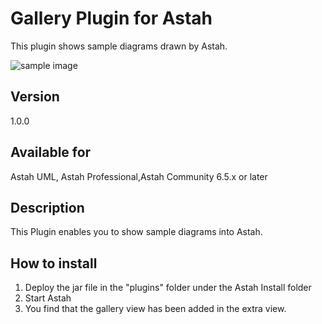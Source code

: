Gallery Plugin for Astah
=============================

This plugin shows sample diagrams drawn by Astah.

![sample image](https://github.com/ChangeVision/astah-gallary-plugin/raw/master/doc/pictures/gallery.png)

Version
------------
1.0.0

Available for
------------
Astah UML, Astah Professional,Astah Community 6.5.x or later

Description
------------
This Plugin enables you to show sample diagrams into Astah.

How to install
------------
1. Deploy the jar file in the "plugins" folder under the Astah Install folder
2. Start Astah
3. You find that the gallery view has been added in the extra view.
